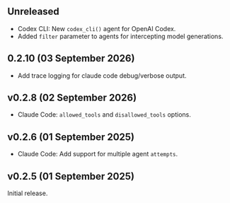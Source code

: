 ## Unreleased

- Codex CLI: New `codex_cli()` agent for OpenAI Codex.
- Added `filter` parameter to agents for intercepting model generations.

## 0.2.10 (03 September 2026)

- Add trace logging for claude code debug/verbose output.

## v0.2.8 (02 September 2026)

- Claude Code: `allowed_tools` and `disallowed_tools` options.

## v0.2.6 (01 September 2025)

- Claude Code: Add support for multiple agent `attempts`.

## v0.2.5 (01 September 2025)

Initial release.